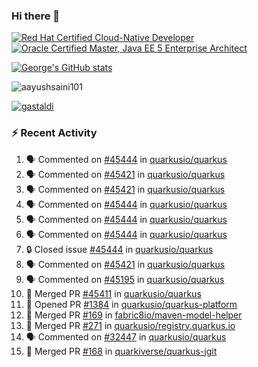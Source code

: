 ### Hi there 👋

<!--START_SECTION:badges-->
[![Red Hat Certified Cloud-Native Developer](https://images.credly.com/size/110x110/images/12ef4e4e-3d8d-4caf-9ab1-858c5bcb9619/image.png)](http://www.credly.com/badges/b6402e31-0894-48e6-b488-e2e551dcc809 "Red Hat Certified Cloud-Native Developer")
[![Oracle Certified Master, Java EE 5 Enterprise Architect](https://images.credly.com/size/110x110/images/1fa3549c-674c-4779-b3d6-d7d64eac2c23/Oracle-Certification-badge_OC-Master.png)](http://www.credly.com/badges/2565574e-b81d-410e-ab7d-24666ddcbe00 "Oracle Certified Master, Java EE 5 Enterprise Architect")
<!--END_SECTION:badges-->

[![George's GitHub stats](https://github-readme-stats.vercel.app/api?username=gastaldi&show=reviews,prs_merged&hide=contribs,prs&theme=transparent&show_icons=true)](https://github.com/anuraghazra/github-readme-stats)

<p align="left"> <img src="https://komarev.com/ghpvc/?username=gastaldi&label=Profile%20views&color=0e75b6&style=for-the-badge" alt="aayushsaini101" /> </p>

<p align="left"> <a href="https://github.com/ryo-ma/github-profile-trophy"><img src="https://github-profile-trophy.vercel.app/?username=gastaldi" alt="gastaldi" /></a> </p>

### :zap: Recent Activity

<!--START_SECTION:activity-->
1. 🗣 Commented on [#45444](https://github.com/quarkusio/quarkus/issues/45444#issuecomment-2577822181) in [quarkusio/quarkus](https://github.com/quarkusio/quarkus)
2. 🗣 Commented on [#45421](https://github.com/quarkusio/quarkus/pull/45421#issuecomment-2577813612) in [quarkusio/quarkus](https://github.com/quarkusio/quarkus)
3. 🗣 Commented on [#45421](https://github.com/quarkusio/quarkus/pull/45421#issuecomment-2577806277) in [quarkusio/quarkus](https://github.com/quarkusio/quarkus)
4. 🗣 Commented on [#45444](https://github.com/quarkusio/quarkus/issues/45444#issuecomment-2577798203) in [quarkusio/quarkus](https://github.com/quarkusio/quarkus)
5. 🗣 Commented on [#45444](https://github.com/quarkusio/quarkus/issues/45444#issuecomment-2577795671) in [quarkusio/quarkus](https://github.com/quarkusio/quarkus)
6. 🗣 Commented on [#45444](https://github.com/quarkusio/quarkus/issues/45444#issuecomment-2577782878) in [quarkusio/quarkus](https://github.com/quarkusio/quarkus)
7. 🔒 Closed issue [#45444](https://github.com/quarkusio/quarkus/issues/45444) in [quarkusio/quarkus](https://github.com/quarkusio/quarkus)
8. 🗣 Commented on [#45421](https://github.com/quarkusio/quarkus/pull/45421#issuecomment-2577740839) in [quarkusio/quarkus](https://github.com/quarkusio/quarkus)
9. 🗣 Commented on [#45195](https://github.com/quarkusio/quarkus/pull/45195#issuecomment-2575804053) in [quarkusio/quarkus](https://github.com/quarkusio/quarkus)
10. 🎉 Merged PR [#45411](https://github.com/quarkusio/quarkus/pull/45411) in [quarkusio/quarkus](https://github.com/quarkusio/quarkus)
11. 💪 Opened PR [#1384](https://github.com/quarkusio/quarkus-platform/pull/1384) in [quarkusio/quarkus-platform](https://github.com/quarkusio/quarkus-platform)
12. 🎉 Merged PR [#169](https://github.com/fabric8io/maven-model-helper/pull/169) in [fabric8io/maven-model-helper](https://github.com/fabric8io/maven-model-helper)
13. 🎉 Merged PR [#271](https://github.com/quarkusio/registry.quarkus.io/pull/271) in [quarkusio/registry.quarkus.io](https://github.com/quarkusio/registry.quarkus.io)
14. 🗣 Commented on [#32447](https://github.com/quarkusio/quarkus/pull/32447#issuecomment-2573467854) in [quarkusio/quarkus](https://github.com/quarkusio/quarkus)
15. 🎉 Merged PR [#168](https://github.com/quarkiverse/quarkus-jgit/pull/168) in [quarkiverse/quarkus-jgit](https://github.com/quarkiverse/quarkus-jgit)
<!--END_SECTION:activity-->

